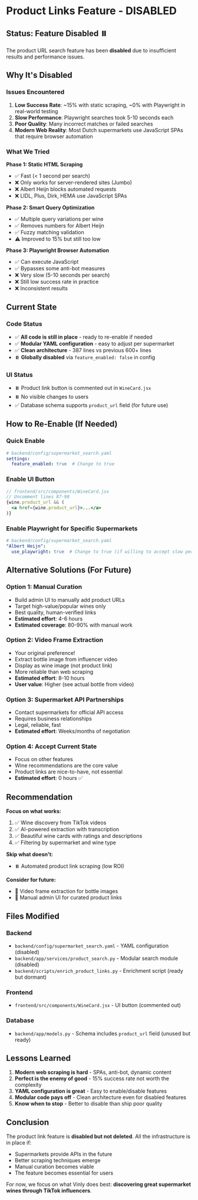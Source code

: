# Product Links Feature - DISABLED

## Status: Feature Disabled ⏸️

The product URL search feature has been **disabled** due to insufficient results and performance issues.

## Why It's Disabled

### Issues Encountered
1. **Low Success Rate**: ~15% with static scraping, ~0% with Playwright in real-world testing
2. **Slow Performance**: Playwright searches took 5-10 seconds each
3. **Poor Quality**: Many incorrect matches or failed searches
4. **Modern Web Reality**: Most Dutch supermarkets use JavaScript SPAs that require browser automation

### What We Tried

**Phase 1: Static HTML Scraping**
- ✅ Fast (< 1 second per search)
- ❌ Only works for server-rendered sites (Jumbo)
- ❌ Albert Heijn blocks automated requests
- ❌ LIDL, Plus, Dirk, HEMA use JavaScript SPAs

**Phase 2: Smart Query Optimization**
- ✅ Multiple query variations per wine
- ✅ Removes numbers for Albert Heijn
- ✅ Fuzzy matching validation
- ⚠️ Improved to 15% but still too low

**Phase 3: Playwright Browser Automation**
- ✅ Can execute JavaScript
- ✅ Bypasses some anti-bot measures
- ❌ Very slow (5-10 seconds per search)
- ❌ Still low success rate in practice
- ❌ Inconsistent results

## Current State

### Code Status
- ✅ **All code is still in place** - ready to re-enable if needed
- ✅ **Modular YAML configuration** - easy to adjust per supermarket
- ✅ **Clean architecture** - 387 lines vs previous 600+ lines
- ⏸️ **Globally disabled** via `feature_enabled: false` in config

### UI Status
- ⏸️ Product link button is commented out in `WineCard.jsx`
- ⏸️ No visible changes to users
- ✅ Database schema supports `product_url` field (for future use)

## How to Re-Enable (If Needed)

### Quick Enable
```yaml
# backend/config/supermarket_search.yaml
settings:
  feature_enabled: true  # Change to true
```

### Enable UI Button
```jsx
// frontend/src/components/WineCard.jsx
// Uncomment lines 87-98
{wine.product_url && (
  <a href={wine.product_url}>...</a>
)}
```

### Enable Playwright for Specific Supermarkets
```yaml
# backend/config/supermarket_search.yaml
"Albert Heijn":
  use_playwright: true  # Change to true (if willing to accept slow performance)
```

## Alternative Solutions (For Future)

### Option 1: Manual Curation
- Build admin UI to manually add product URLs
- Target high-value/popular wines only
- Best quality, human-verified links
- **Estimated effort**: 4-6 hours
- **Estimated coverage**: 80-90% with manual work

### Option 2: Video Frame Extraction
- Your original preference!
- Extract bottle image from influencer video
- Display as wine image (not product link)
- More reliable than web scraping
- **Estimated effort**: 8-10 hours
- **User value**: Higher (see actual bottle from video)

### Option 3: Supermarket API Partnerships
- Contact supermarkets for official API access
- Requires business relationships
- Legal, reliable, fast
- **Estimated effort**: Weeks/months of negotiation

### Option 4: Accept Current State
- Focus on other features
- Wine recommendations are the core value
- Product links are nice-to-have, not essential
- **Estimated effort**: 0 hours ✅

## Recommendation

**Focus on what works:**
1. ✅ Wine discovery from TikTok videos
2. ✅ AI-powered extraction with transcription
3. ✅ Beautiful wine cards with ratings and descriptions
4. ✅ Filtering by supermarket and wine type

**Skip what doesn't:**
- ⏸️ Automated product link scraping (low ROI)

**Consider for future:**
- 🔮 Video frame extraction for bottle images
- 🔮 Manual admin UI for curated product links

## Files Modified

### Backend
- `backend/config/supermarket_search.yaml` - YAML configuration (disabled)
- `backend/app/services/product_search.py` - Modular search module (disabled)
- `backend/scripts/enrich_product_links.py` - Enrichment script (ready but dormant)

### Frontend
- `frontend/src/components/WineCard.jsx` - UI button (commented out)

### Database
- `backend/app/models.py` - Schema includes `product_url` field (unused but ready)

## Lessons Learned

1. **Modern web scraping is hard** - SPAs, anti-bot, dynamic content
2. **Perfect is the enemy of good** - 15% success rate not worth the complexity
3. **YAML configuration is great** - Easy to enable/disable features
4. **Modular code pays off** - Clean architecture even for disabled features
5. **Know when to stop** - Better to disable than ship poor quality

## Conclusion

The product link feature is **disabled but not deleted**. All the infrastructure is in place if:
- Supermarkets provide APIs in the future
- Better scraping techniques emerge
- Manual curation becomes viable
- The feature becomes essential for users

For now, we focus on what Vinly does best: **discovering great supermarket wines through TikTok influencers**.

